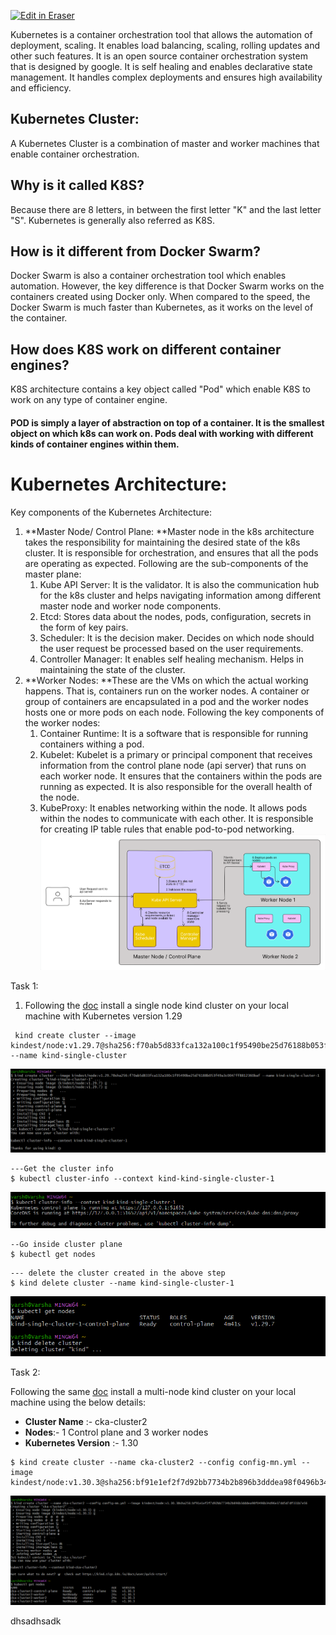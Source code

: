 <p><a target="_blank" href="https://app.eraser.io/workspace/5SbAyc1y0ja2Bw5HOPb1" id="edit-in-eraser-github-link"><img alt="Edit in Eraser" src="https://firebasestorage.googleapis.com/v0/b/second-petal-295822.appspot.com/o/images%2Fgithub%2FOpen%20in%20Eraser.svg?alt=media&amp;token=968381c8-a7e7-472a-8ed6-4a6626da5501"></a></p>

Kubernetes is a container orchestration tool that allows the automation of deployment, scaling. It enables load balancing, scaling, rolling updates and other such features. It is an open source container orchestration system that is designed by google. It is self healing and enables declarative state management. It handles complex deployments and ensures high availability and efficiency. 

## Kubernetes Cluster: 
A Kubernetes Cluster is a combination of master and worker machines that enable container orchestration. 

## Why is it called K8S? 
Because there are 8 letters, in between the first letter "K" and the last letter "S". Kubernetes is generally also referred as K8S. 

## How is it different from Docker Swarm? 
Docker Swarm is also a container orchestration tool which enables automation. However, the key difference is that Docker Swarm works on the containers created using Docker only. When compared to the speed, the Docker Swarm is much faster than Kubernetes, as it works on the level of the container. 

## How does K8S work on different container engines? 
K8S architecture contains a key object called "Pod" which enable K8S to work on any type of container engine. 

#### POD is simply a layer of abstraction on top of a container. It is the smallest object on which k8s can work on. Pods deal with working with different kinds of container engines within them.
#  Kubernetes Architecture:
 Key components of the Kubernetes Architecture: 

1.  **Master Node/ Control Plane: **Master node in the k8s architecture takes the responsibility for maintaining the desired state of the k8s cluster. It is responsible for orchestration, and ensures that all the pods are operating as expected. Following are the sub-components of the master plane:
    1. Kube API Server: It is the validator. It is also the communication hub for the k8s cluster and helps navigating information among different master node and worker node components. 
    2. Etcd: Stores data about the nodes, pods, configuration, secrets in the form of key pairs. 
    3. Scheduler: It is the decision maker.  Decides on which node should the user request be processed based on the user requirements. 
    4. Controller Manager: It enables self healing mechanism. Helps in maintaining the state of the cluster.
2. **Worker Nodes: **These are the VMs on which the actual working happens. That is, containers run on the worker nodes. A container or group of containers are encapsulated in a pod and the worker nodes hosts one or more pods on each node. Following the key components of the worker nodes: 
    1. Container Runtime: It is a software that is responsible for running containers withing a pod. 
    2. Kubelet: Kubelet is a primary or principal component that receives information from the control plane node (api server) that runs on each worker node. It ensures that the containers within the pods are running as expected. It is also responsible for the overall health of the node. 
    3. KubeProxy: It enables networking within the node. It allows pods within the nodes to communicate with each other. It is responsible for creating IP table rules that enable pod-to-pod networking. 
![K8S Architecture](/.eraser/5SbAyc1y0ja2Bw5HOPb1___5xDTFinwA9fr5hUYeqTxN5JwMS42___---figure---0FdXUi7aADdmT7Req-RnH---figure---_PRGcgIvotH8B0X1WzSpRg.png "K8S Architecture")



Task 1: 

1. Following the [﻿doc](https://kind.sigs.k8s.io/)  install a single node kind cluster on your local machine with Kubernetes version 1.29
```
﻿ kind create cluster --image kindest/node:v1.29.7@sha256:f70ab5d833fca132a100c1f95490be25d76188b053f49a3c0047ff8812360baf --name kind-single-cluster
```
![image.png](/.eraser/5SbAyc1y0ja2Bw5HOPb1___5xDTFinwA9fr5hUYeqTxN5JwMS42___00iw2XgWGDERZ2hVpnvlX.png "image.png")

```
---Get the cluster info
$ kubectl cluster-info --context kind-kind-single-cluster-1
```
![image.png](/.eraser/5SbAyc1y0ja2Bw5HOPb1___5xDTFinwA9fr5hUYeqTxN5JwMS42___ZFJCR1EpQEf3IlJ4W9F8H.png "image.png")

```
--Go inside cluster plane 
$ kubectl get nodes
```
```
--- delete the cluster created in the above step
$ kind delete cluster --name kind-single-cluster-1
```
![image.png](/.eraser/5SbAyc1y0ja2Bw5HOPb1___5xDTFinwA9fr5hUYeqTxN5JwMS42___UxhH4WVn7xq454r-fTSmF.png "image.png")

Task 2: 

Following the same [﻿doc](https://kind.sigs.k8s.io/)  install a multi-node kind cluster on your local machine using the below details:

- **Cluster Name** :- cka-cluster2
- **Nodes**:- 1 Control plane and 3 worker nodes
- **Kubernetes Version** :- 1.30
```
$ kind create cluster --name cka-cluster2 --config config-mn.yml --image kindest/node:v1.30.3@sha256:bf91e1ef2f7d92bb7734b2b896b3dddea98f0496b34d96e37dd5d7df331b7e56
```
![image.png](/.eraser/5SbAyc1y0ja2Bw5HOPb1___5xDTFinwA9fr5hUYeqTxN5JwMS42___Si1MZ-JXV4IuXiwtDU_RO.png "image.png")



dhsadhsadk

```

```




<!--- Eraser file: https://app.eraser.io/workspace/5SbAyc1y0ja2Bw5HOPb1 --->
